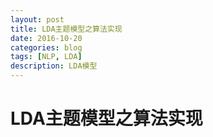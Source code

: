 ```yaml
--- 
layout: post 
title: LDA主题模型之算法实现
date: 2016-10-20 
categories: blog 
tags: [NLP, LDA] 
description: LDA模型
--- 
```


# LDA主题模型之算法实现

